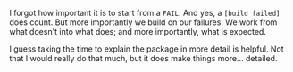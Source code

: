 I forgot how important it is to start from a `FAIL`. And yes, a `[build failed]` does count. But more importantly we build on our failures. We work from what doesn't into what does; and more importantly, what is expected. 

I guess taking the time to explain the package in more detail is helpful. Not that I would really do that much, but it does make things more... detailed.